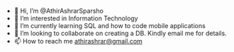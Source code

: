- 👋 Hi, I’m @AthirAshrarSparsho
- 👀 I’m interested in Information Technology
- 🌱 I’m currently learning SQL and how to code mobile applications
- 💞️ I’m looking to collaborate on creating a DB. Kindly email me for details.
- 📫 How to reach me athirashrar@gmail.com
